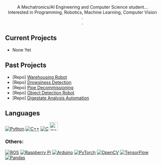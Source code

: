 <!---
<a href="https://github.com/LingC2001" target="_blank" rel="noreferrer"> <img src="https://www.huntingtonsociety.ca/wp-content/uploads/2013/11/Stary-Night-Sky-1026x320.jpg" width=100%/> </a>
--->
<p align="center">
  A Mechatronics/AI Engineering and Computer Science student... <br>
  Interested in Programming, Robotics, Machine Learning, Computer Vision<br>
  .<br>
  .<br>
</p>

## Current Projects
- None Yet

## Past Projects
- [Repo] [Warehousing Robot](https://github.com/jjah0001/ECE4191G11)
- [Repo] [Drowsiness Detection](https://github.com/LingC2001/Drowsiness-Detection-FYP)
- [Repo] [Pipe Decommissioning](https://github.com/LingC2001/pipeline-decommissioning)
- [Repo] [Object Detection Robot](https://github.com/LingC2001/Object-Detection-Robot)
- [Repo] [Digestate Analysis Automation](https://github.com/LingC2001/Digestate-Analysis-Automation) 


## Languages

[![Python](https://img.shields.io/badge/python-3670A0?style=for-the-badge&logo=python&logoColor=ffdd54)](https://www.python.org/)
[![C++](https://img.shields.io/badge/c++-%2300599C.svg?style=for-the-badge&logo=c%2B%2B&logoColor=white)](https://cplusplus.com/doc/tutorial/)
[![C](https://img.shields.io/badge/c-%2300599C.svg?style=for-the-badge&logo=c&logoColor=white)](https://cplusplus.com/doc/tutorial/)
<a href="https://au.mathworks.com/products/matlab.html"><img src="https://i.imgur.com/B06B0XM.jpeg" alt="matlab" height="27"/></a>

<h3 align="left">Others:</h3>

[![ROS](https://img.shields.io/badge/ros-%230A0FF9.svg?style=for-the-badge&logo=ros&logoColor=white)](https://www.ros.org/)
[![Raspberry Pi](https://img.shields.io/badge/-RaspberryPi-C51A4A?style=for-the-badge&logo=Raspberry-Pi)](https://www.raspberrypi.com/)
[![Arduino](https://img.shields.io/badge/-Arduino-00979D?style=for-the-badge&logo=Arduino&logoColor=white)](https://www.arduino.cc/)
[![PyTorch](https://img.shields.io/badge/PyTorch-%23EE4C2C.svg?style=for-the-badge&logo=PyTorch&logoColor=white)](https://pytorch.org/)
[![OpenCV](https://img.shields.io/badge/opencv-%23white.svg?style=for-the-badge&logo=opencv&logoColor=white)](https://opencv.org/)
[![TensorFlow](https://img.shields.io/badge/TensorFlow-%23FF6F00.svg?style=for-the-badge&logo=TensorFlow&logoColor=white)](https://www.tensorflow.org/)
[![Pandas](https://img.shields.io/badge/pandas-%23150458.svg?style=for-the-badge&logo=pandas&logoColor=white)](https://pandas.pydata.org/)

<!---
<h3 align="left">Connect with me:</h3>

[![Gmail](https://img.shields.io/badge/Gmail-D14836?style=for-the-badge&logo=gmail&logoColor=white)](mailto:LingC2001@gmail.com)
[![Linkedin](https://img.shields.io/badge/linkedin-%230077B5.svg?style=for-the-badge&logo=linkedin&logoColor=white)](https://linkedin.com/in/ling-chen-b7a7971a4)


## Stats
<a> 
  <a href="https://github.com/lingc2001"><img alt="Ling Chen's Github Stats" src="https://denvercoder1-github-readme-stats.vercel.app/api?username=lingc2001&show_icons=true&count_private=true&theme=react&border_color=7F3FBF&bg_color=0D1117&title_color=F85D7F&icon_color=F8D866" height="192px" width="49.5%"/></a>
  <a href="https://github.com/lingc2001"><img alt="Ling Chen's Top Languages" src="https://denvercoder1-github-readme-stats.vercel.app/api/top-langs/?username=lingc2001&langs_count=8&layout=compact&theme=react&border_color=7F3FBF&bg_color=0D1117&title_color=F85D7F&icon_color=F8D866" height="192px" width="49.5%"/></a>
  <br/>
</a>

<p align="center">
  <a href="https://github.com/lingc2001">
    <img src="https://github-profile-summary-cards.vercel.app/api/cards/profile-details?username=lingc2001&theme=radical" alt="Ling Chen's GitHub Contribution"/>
  </a>
</p>

![](https://komarev.com/ghpvc/?username=lingc2001&color=blueviolet&style=for-the-badge)

--->
